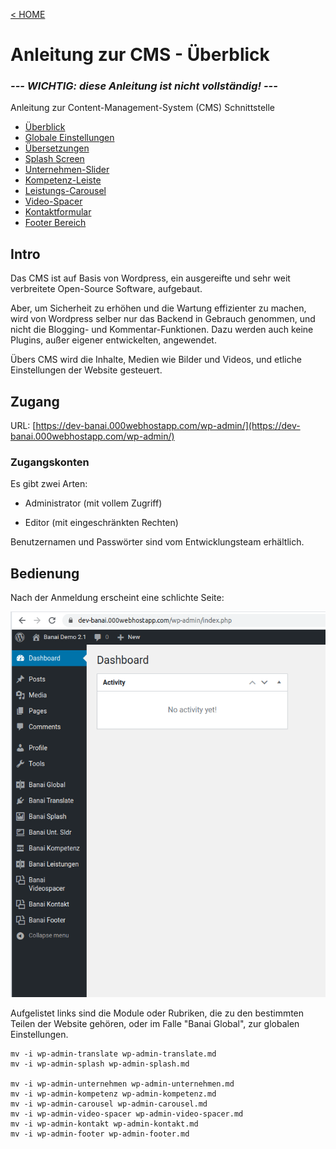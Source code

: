 [&lt; HOME](./index)

# Anleitung zur CMS - Überblick

### ***--- WICHTIG: diese Anleitung ist nicht vollständig! ---*** ### 

Anleitung zur Content-Management-System (CMS) Schnittstelle

* [Überblick](#intro)
* [Globale Einstellungen](./wp-admin-global)
* [Übersetzungen](./wp-admin-translate)
* [Splash Screen](./wp-admin-splash)
* [Unternehmen-Slider](./wp-admin-unternehmen)
* [Kompetenz-Leiste](./wp-admin-kompetenz)
* [Leistungs-Carousel](./wp-admin-carousel)
* [Video-Spacer](./wp-admin-video-spacer)
* [Kontaktformular](./wp-admin-kontakt)
* [Footer Bereich](./wp-admin-footer)


## Intro

Das CMS ist auf Basis von Wordpress, ein ausgereifte und sehr weit verbreitete Open-Source Software, aufgebaut. 

Aber, um Sicherheit zu erhöhen und die Wartung effizienter zu machen, wird von Wordpress selber nur das Backend
in Gebrauch genommen, und nicht die Blogging- und Kommentar-Funktionen. Dazu werden auch keine Plugins, außer eigener
entwickelten, angewendet.

Übers CMS wird die Inhalte, Medien wie Bilder und Videos, und etliche Einstellungen der Website gesteuert.


## Zugang

URL: [https://dev-banai.000webhostapp.com/wp-admin/](https://dev-banai.000webhostapp.com/wp-admin/)

### Zugangskonten

Es gibt zwei Arten:

* Administrator (mit vollem Zugriff)

* Editor (mit eingeschränkten Rechten)

Benutzernamen  und Passwörter sind vom Entwicklungsteam erhältlich.


## Bedienung

Nach der Anmeldung erscheint eine schlichte Seite:

![Selection_093.png](/res/Selection_093.png)

Aufgelistet links sind die Module oder Rubriken, die zu den bestimmten Teilen der Website gehören, 
oder im Falle "Banai Global", zur globalen Einstellungen.




```
mv -i wp-admin-translate wp-admin-translate.md
mv -i wp-admin-splash wp-admin-splash.md

mv -i wp-admin-unternehmen wp-admin-unternehmen.md
mv -i wp-admin-kompetenz wp-admin-kompetenz.md
mv -i wp-admin-carousel wp-admin-carousel.md
mv -i wp-admin-video-spacer wp-admin-video-spacer.md
mv -i wp-admin-kontakt wp-admin-kontakt.md
mv -i wp-admin-footer wp-admin-footer.md
```